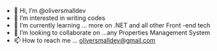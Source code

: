 - 👋 Hi, I’m @oliversmalldev
- 👀 I’m interested in writing codes
- 🌱 I’m currently learning ... more on .NET and all other Front -end tech
- 💞️ I’m looking to collaborate on ...any Properties Management System
- 📫 How to reach me ... oliversmalldev@gmail.com

<!---
oliversmalldev/oliversmalldev is a ✨ special ✨ repository because its `README.md` (this file) appears on your GitHub profile.
You can click the Preview link to take a look at your changes.
--->
